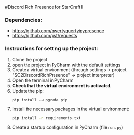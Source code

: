 #Discord Rich Presence for StarCraft II

### Dependencies:
* https://github.com/qwertyquerty/pypresence
* https://github.com/psf/requests

### Instructions for setting up the project:
1. Clone the project
2. open the project in PyCharm with the default settings
3. Create a virtual environment (through settings -> project "SC2DirscordRichPresence" -> project interpreter)
4. Open the terminal in PyCharm
5. **Check that the virtual environment is activated**.
6. Update the pip:
    ```bash.
    pip install --upgrade pip
    ```
7. Install the necessary packages in the virtual environment: 
    ```bash
    pip install -r requirements.txt
    ```
8. Create a startup configuration in PyCharm (file ``run.py``)